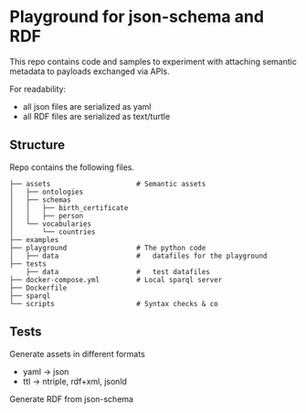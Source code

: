 # Playground for json-schema and RDF

This repo contains code and samples to experiment with attaching semantic metadata to
payloads exchanged via APIs.

For readability:

- all json files are serialized as yaml
- all RDF files are serialized as text/turtle

## Structure

Repo contains the following files.

```
├── assets                     # Semantic assets
│   ├── ontologies
│   ├── schemas
│   │   ├── birth_certificate
│   │   ├── person
│   └── vocabularies
│       └── countries
├── examples
├── playground                 # The python code
│   ├── data                   #   datafiles for the playground
├── tests
    ├── data                   #   test datafiles
├── docker-compose.yml         # Local sparql server
├── Dockerfile
├── sparql
└── scripts                    # Syntax checks & co
```

## Tests

Generate assets in different formats

- yaml -> json
- ttl -> ntriple, rdf+xml, jsonld

Generate RDF from json-schema
